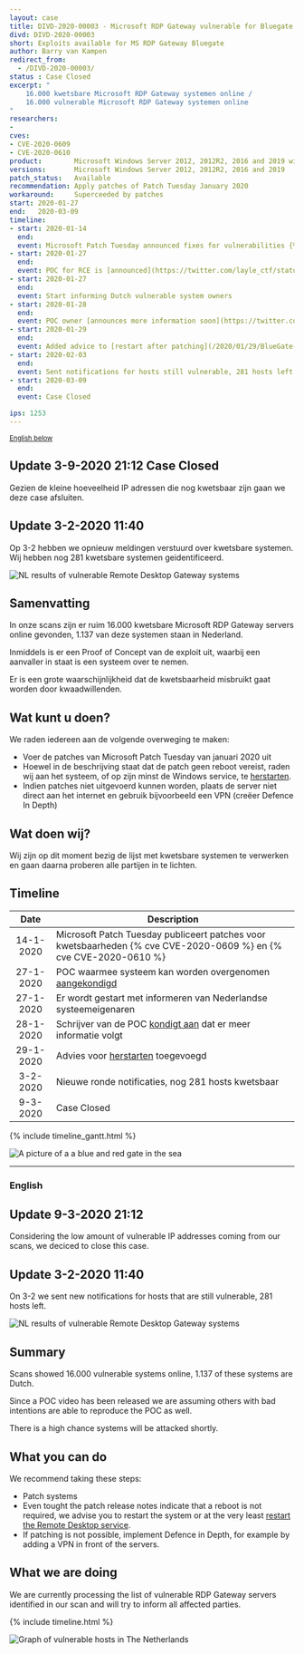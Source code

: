 ```yaml
---
layout: case
title: DIVD-2020-00003 - Microsoft RDP Gateway vulnerable for Bluegate RCE 
divd: DIVD-2020-00003
short: Exploits available for MS RDP Gateway Bluegate
author: Barry van Kampen
redirect_from:
  - /DIVD-2020-00003/
status : Case Closed
excerpt: "
	16.000 kwetsbare Microsoft RDP Gateway systemen online / 
	16.000 vulnerable Microsoft RDP Gateway systemen online
"
researchers:
-
cves:
- CVE-2020-0609
- CVE-2020-0610
product:        Microsoft Windows Server 2012, 2012R2, 2016 and 2019 with Remote Desktop Gateway
versions:       Microsoft Windows Server 2012, 2012R2, 2016 and 2019
patch_status:	Available
recommendation: Apply patches of Patch Tuesday January 2020
workaround:		Superceeded by patches
start: 2020-01-27
end:   2020-03-09
timeline:
- start: 2020-01-14
  end: 
  event: Microsoft Patch Tuesday announced fixes for vulnerabilities {% cve CVE-2020-0609 %} and {% cve CVE-2020-0610 %}
- start: 2020-01-27
  end: 
  event: POC for RCE is [announced](https://twitter.com/layle_ctf/status/1221514332049113095)
- start: 2020-01-27
  end: 
  event: Start informing Dutch vulnerable system owners
- start: 2020-01-28
  end: 
  event: POC owner [announces more information soon](https://twitter.com/layle_ctf/status/1221514332049113095)
- start: 2020-01-29
  end: 
  event: Added advice to [restart after patching](/2020/01/29/BlueGate-patch-restart/)
- start: 2020-02-03 
  end: 
  event: Sent notifications for hosts still vulnerable, 281 hosts left
- start: 2020-03-09 
  end: 
  event: Case Closed 

ips: 1253
---
```

<p>
	<small><a href='{{ page.url }}#english'>English below</a></small>
</p>


## Update 3-9-2020 21:12 Case Closed

Gezien de kleine hoeveelheid IP adressen die nog kwetsbaar zijn gaan we deze case afsluiten.

## Update 3-2-2020 11:40

Op 3-2 hebben we opnieuw meldingen verstuurd over kwetsbare systemen. Wij hebben nog 281 kwetsbare systemen geidentificeerd.

![NL results of vulnerable Remote Desktop Gateway systems](/assets/images/DIVD-2020-00003_vulnstats.png "Source DIVD")

## Samenvatting

In onze scans zijn er ruim 16.000 kwetsbare Microsoft RDP Gateway servers online gevonden, 1.137 van deze systemen staan in Nederland.

Inmiddels is er een Proof of Concept van de exploit uit, waarbij een aanvaller in staat is een systeem over te nemen.

Er is een grote waarschijnlijkheid dat de kwetsbaarheid misbruikt gaat worden door kwaadwillenden.

## Wat kunt u doen?

We raden iedereen aan de volgende overweging te maken:
* Voer de patches van Microsoft Patch Tuesday van januari 2020 uit
* Hoewel in de beschrijving staat dat de patch geen reboot vereist, raden wij aan het systeem, of op zijn minst de Windows service, te [herstarten](/2020/01/29/BlueGate-patch-restart/).
* Indien patches niet uitgevoerd kunnen worden, plaats de server niet direct aan het internet en gebruik bijvoorbeeld een VPN (creëer Defence In Depth)

## Wat doen wij?

Wij zijn op dit moment bezig de lijst met kwetsbare systemen te verwerken en gaan daarna proberen alle partijen in te lichten.

## Timeline

| Date  | Description |
|:-----:|-------------|
| 14-1-2020 | Microsoft Patch Tuesday publiceert patches voor kwetsbaarheden {% cve CVE-2020-0609 %} en {% cve CVE-2020-0610 %}|
| 27-1-2020 | POC waarmee systeem kan worden overgenomen [aangekondigd](https://twitter.com/layle_ctf/status/1221514332049113095) |
| 27-1-2020 | Er wordt gestart met informeren van Nederlandse systeemeigenaren |
| 28-1-2020 | Schrijver van de POC [kondigt aan](https://twitter.com/layle_ctf/status/1221514332049113095) dat er meer informatie volgt |
| 29-1-2020 | Advies voor [herstarten](/2020/01/29/BlueGate-patch-restart/) toegevoegd |
| 3-2-2020  | Nieuwe ronde notificaties, nog 281 hosts kwetsbaar |
| 9-3-2020 | Case Closed | 

{% include timeline_gantt.html %}

![A picture of a a blue and red gate in the sea](/assets/images/bluegate_small.png "Image copyright Scopio")

<hr>

### English

## Update 9-3-2020 21:12

Considering the low amount of vulnerable IP addresses coming from our scans, we deciced to close this case. 

## Update 3-2-2020 11:40

On 3-2 we sent new notifications for hosts that are still vulnerable, 281 hosts left.

![NL results of vulnerable Remote Desktop Gateway systems](/assets/images/DIVD-2020-00003_vulnstats.png "Source DIVD")


## Summary

Scans showed 16.000 vulnerable systems online, 1.137 of these systems are Dutch.

Since a POC video has been released we are assuming others with bad intentions are able to reproduce the POC as well.

There is a high chance systems will be attacked shortly.

## What you can do

We recommend taking these steps:
* Patch systems
* Even tought the patch release notes indicate that a reboot is not required, we advise you to restart the system or at the very least [restart the Remote Desktop service](/2020/01/29/BlueGate-patch-restart/).
* If patching is not possible, implement Defence in Depth, for example by adding a VPN in front of the servers.

## What we are doing

We are currently processing the list of vulnerable RDP Gateway servers identified in our scan and will try to inform all affected parties.

{% include timeline.html %}

![Graph of vulnerable hosts in The Netherlands](/assets/images/DIVD-2020-00003_vulnstats.png)

